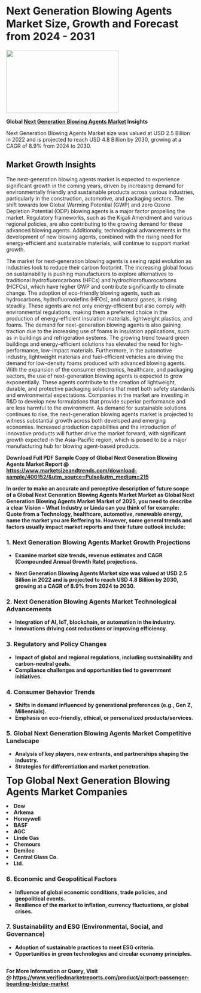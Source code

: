 <H1>Next Generation Blowing Agents Market Size, Growth and Forecast from 2024 - 2031</H1><img class="aligncenter size-medium wp-image-584254" src="https://thirdeyenews.in/wp-content/uploads/2024/09/Global-Market-Research-300x168.jpeg" alt="" width="300" height="168" /><p><strong>Global&nbsp;<a href="https://www.marketsizeandtrends.com/download-sample/400152/&amp;utm_source=Pulse&amp;utm_medium=215">Next Generation Blowing Agents Market</a> Insights</strong></p><p>Next Generation Blowing Agents Market size was valued at USD 2.5 Billion in 2022 and is projected to reach USD 4.8 Billion by 2030, growing at a CAGR of 8.9% from 2024 to 2030.</p><p><h2>Market Growth Insights</h2> <p>The next-generation blowing agents market is expected to experience significant growth in the coming years, driven by increasing demand for environmentally friendly and sustainable products across various industries, particularly in the construction, automotive, and packaging sectors. The shift towards low Global Warming Potential (GWP) and zero Ozone Depletion Potential (ODP) blowing agents is a major factor propelling the market. Regulatory frameworks, such as the Kigali Amendment and various regional policies, are also contributing to the growing demand for these advanced blowing agents. Additionally, technological advancements in the development of new blowing agents, combined with the rising need for energy-efficient and sustainable materials, will continue to support market growth.</p> <p><strong></strong></p> <p>The market for next-generation blowing agents is seeing rapid evolution as industries look to reduce their carbon footprint. The increasing global focus on sustainability is pushing manufacturers to explore alternatives to traditional hydrofluorocarbons (HFCs) and hydrochlorofluorocarbons (HCFCs), which have higher GWP and contribute significantly to climate change. The adoption of eco-friendly blowing agents, such as hydrocarbons, hydrofluoroolefins (HFOs), and natural gases, is rising steadily. These agents are not only energy-efficient but also comply with environmental regulations, making them a preferred choice in the production of energy-efficient insulation materials, lightweight plastics, and foams. The demand for next-generation blowing agents is also gaining traction due to the increasing use of foams in insulation applications, such as in buildings and refrigeration systems. The growing trend toward green buildings and energy-efficient solutions has elevated the need for high-performance, low-impact materials. Furthermore, in the automotive industry, lightweight materials and fuel-efficient vehicles are driving the demand for low-density foams produced with advanced blowing agents. With the expansion of the consumer electronics, healthcare, and packaging sectors, the use of next-generation blowing agents is expected to grow exponentially. These agents contribute to the creation of lightweight, durable, and protective packaging solutions that meet both safety standards and environmental expectations. Companies in the market are investing in R&D to develop new formulations that provide superior performance and are less harmful to the environment. As demand for sustainable solutions continues to rise, the next-generation blowing agents market is projected to witness substantial growth across both developed and emerging economies. Increased production capabilities and the introduction of innovative products will further drive the market forward, with significant growth expected in the Asia-Pacific region, which is poised to be a major manufacturing hub for blowing agent-based products.</p> <p><strong></p><p><span class=""><strong>Download Full PDF Sample Copy of Global Next Generation Blowing Agents Market Report</strong> @ <a href="https://www.marketsizeandtrends.com/download-sample/400152/&amp;utm_source=Pulse&amp;utm_medium=215" target="_blank">https://www.marketsizeandtrends.com/download-sample/400152/&amp;utm_source=Pulse&amp;utm_medium=215</a></span></p><p>In order to make an accurate and perceptive description of future scope of a Global&nbsp;Next Generation Blowing Agents Market Market as Global&nbsp;Next Generation Blowing Agents Market Market of 2025, you need to describe a clear Vision &ndash; What Industry or Linda can you think of for example: Quote from a Technology, healthcare, automotive, renewable energy, name the market you are Reffering to. However, some general trends and factors usually impact market reports and their future outlook include:</p><h3>1.&nbsp;<strong>Next Generation Blowing Agents Market Growth Projections</strong></h3><ul><li>Examine market size trends, revenue estimates and CAGR (Compounded Annual Growth Rate) projections.</li><li><p>Next Generation Blowing Agents Market size was valued at USD 2.5 Billion in 2022 and is projected to reach USD 4.8 Billion by 2030, growing at a CAGR of 8.9% from 2024 to 2030.</p></li></ul><h3>2.&nbsp;<strong>Next Generation Blowing Agents Market Technological Advancements</strong></h3><ul><li>Integration of AI, IoT, blockchain, or automation in the industry.</li><li>Innovations driving cost reductions or improving efficiency.</li></ul><h3>3.&nbsp;<strong>Regulatory and Policy Changes</strong></h3><ul><li>Impact of global and regional regulations, including sustainability and carbon-neutral goals.</li><li>Compliance challenges and opportunities tied to government initiatives.</li></ul><h3>4.&nbsp;<strong>Consumer Behavior Trends</strong></h3><ul><li>Shifts in demand influenced by generational preferences (e.g., Gen Z, Millennials).</li><li>Emphasis on eco-friendly, ethical, or personalized products/services.</li></ul><h3>5.&nbsp;<strong>Global Next Generation Blowing Agents Market Competitive Landscape</strong></h3><ul><li>Analysis of key players, new entrants, and partnerships shaping the industry.</li><li>Strategies for differentiation and market penetration.</li></ul><p data-pm-slice="1 1 []"><span style="color: inherit; font-family: inherit; font-size: 25px;">Top Global Next Generation Blowing Agents Market Companies</span></p><div class="" data-test-id=""><p><li>Dow</li><li> Arkema</li><li> Honeywell</li><li> BASF</li><li> AGC</li><li> Linde Gas</li><li> Chemours</li><li> Demilec</li><li> Central Glass Co.</li><li> Ltd.</li></p></div><h3>6.&nbsp;<strong>Economic and Geopolitical Factors</strong></h3><ul><li>Influence of global economic conditions, trade policies, and geopolitical events.</li><li>Resilience of the market to inflation, currency fluctuations, or global crises.</li></ul><h3>7.&nbsp;<strong>Sustainability and ESG (Environmental, Social, and Governance)</strong></h3><ul><li>Adoption of sustainable practices to meet ESG criteria.</li><li>Opportunities in green technologies and circular economy principles.</li></ul><h2><strong style="font-size: 14px;">For More Information or Query, Visit @&nbsp;</strong><a style="background-color: #ffffff; font-size: 14px;" href="https://www.marketsizeandtrends.com/report/next-generation-blowing-agents-market/" target="_blank">https://www.verifiedmarketreports.com/product/airport-passenger-boarding-bridge-market</a></h2>
